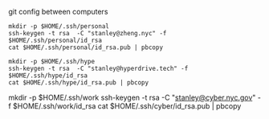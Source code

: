 git config between computers



``` Generate id-rsa keys
mkdir -p $HOME/.ssh/personal
ssh-keygen -t rsa  -C "stanley@zheng.nyc" -f $HOME/.ssh/personal/id_rsa
cat $HOME/.ssh/personal/id_rsa.pub | pbcopy

mkdir -p $HOME/.ssh/hype
ssh-keygen -t rsa  -C "stanley@hyperdrive.tech" -f $HOME/.ssh/hype/id_rsa
cat $HOME/.ssh/hype/id_rsa.pub | pbcopy
```

mkdir -p $HOME/.ssh/work
ssh-keygen -t rsa  -C "stanley@cyber.nyc.gov" -f $HOME/.ssh/work/id_rsa
cat $HOME/.ssh/cyber/id_rsa.pub | pbcopy